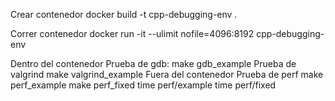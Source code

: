 Crear contenedor
docker build -t cpp-debugging-env .

Correr contenedor
docker run -it --ulimit nofile=4096:8192 cpp-debugging-env

Dentro del contenedor
    Prueba de gdb:
        make gdb_example
    Prueba de valgrind
        make valgrind_example
Fuera del contenedor
    Prueba de perf
        make perf_example
        make perf_fixed
        time perf/example
        time perf/fixed
    